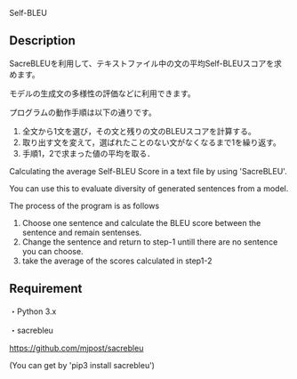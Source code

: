 Self-BLEU

## Description

SacreBLEUを利用して、テキストファイル中の文の平均Self-BLEUスコアを求めます。

モデルの生成文の多様性の評価などに利用できます。

プログラムの動作手順は以下の通りです。

1. 全文から1文を選び，その文と残りの文のBLEUスコアを計算する。
1. 取り出す文を変えて，選ばれたことのない文がなくなるまで1を繰り返す。
1. 手順1，2で求まった値の平均を取る．

Calculating the average Self-BLEU Score in a text file by using 'SacreBLEU'.

You can use this to evaluate diversity of generated sentences from a model.

The process of the program is as follows
1. Choose one sentence and calculate the BLEU score between the sentence and remain sentenses.
1. Change the sentence and return to step-1 untill there are no sentence you can choose. 
1. take the average of the scores calculated in step1-2

## Requirement

・Python 3.x

・sacrebleu

https://github.com/mjpost/sacrebleu

(You can get by 'pip3 install sacrebleu')
